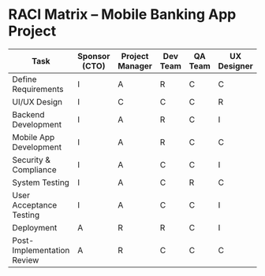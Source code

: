 # RACI Matrix – Mobile Banking App Project

| Task                        | Sponsor (CTO) | Project Manager | Dev Team | QA Team | UX Designer | Security Officer | Client Rep |
|-----------------------------|---------------|-----------------|----------|---------|-------------|------------------|------------|
| Define Requirements         | I             | A               | R        | C       | C           | C                | R          |
| UI/UX Design                | I             | C               | C        | C       | R           | I                | C          |
| Backend Development         | I             | A               | R        | C       | I           | C                | I          |
| Mobile App Development      | I             | A               | R        | C       | C           | I                | I          |
| Security & Compliance       | I             | A               | C        | C       | I           | R                | I          |
| System Testing              | I             | A               | C        | R       | C           | C                | I          |
| User Acceptance Testing     | I             | A               | C        | C       | I           | I                | R          |
| Deployment                  | A             | R               | R        | C       | I           | C                | I          |
| Post-Implementation Review  | A             | R               | C        | C       | C           | C                | R          |
